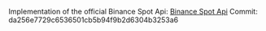 Implementation of the official Binance Spot Api:
[Binance Spot Api](https://github.com/binance/binance-spot-api-docs)
Commit: da256e7729c6536501cb5b94f9b2d6304b3253a6
